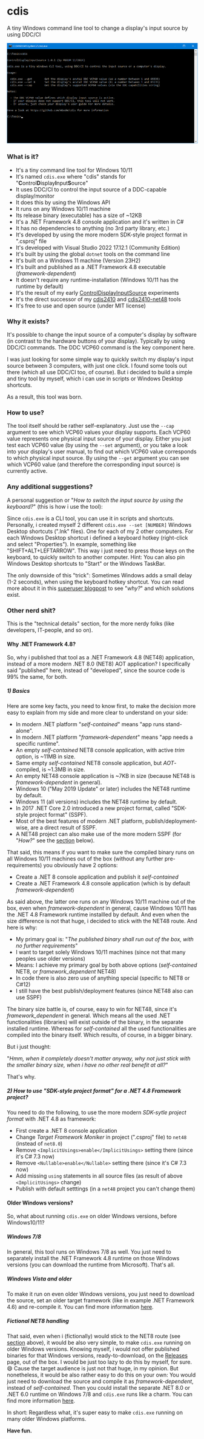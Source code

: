 # cdis

A tiny Windows command line tool to change a display's input source by using DDC/CI

![cdis](screenshot.png)

### What is it?

- It's a tiny command line tool for Windows 10/11
- It's named `cdis.exe` where "cdis" stands for "**C**ontrol**D**isplay**I**nput**S**ource"
- It uses DDC/CI to control the input source of a DDC-capable display/monitor
- It does this by using the Windows API
- It runs on any Windows 10/11 machine
- Its release binary (executable) has a size of ~12KB
- It's a .NET Framework 4.8 console application and it's written in C#
- It has no dependencies to anything (no 3rd party library, etc.)
- It's developed by using the more modern SDK-style project format in ".csproj" file
- It's developed with Visual Studio 2022 17.12.1 (Community Edition)
- It's built by using the global `dotnet` tools on the command line
- It's built on a Windows 11 machine (Version 23H2)
- It's built and published as a .NET Framework 4.8 executable (_framework-dependent_)
- It doesn't require any runtime-installation (Windows 10/11 has the runtime by default)
- It's the result of my early [ControlDisplayInputSource](https://github.com/MBODM/ControlDisplayInputSource) experiments
- It's the direct successor of my [cdis2410](https://github.com/MBODM/cdis2410) and [cdis2410-net48](https://github.com/MBODM/cdis2410-net48) tools
- It's free to use and open source (under MIT license)

### Why it exists?

It's possible to change the input source of a computer's display by software (in contrast to the hardware buttons of your display). Typically by using DDC/CI commands. The DDC VCP60 command is the key component here.

I was just looking for some simple way to quickly switch my display's input source between 3 computers, with just one click. I found some tools out there (which all use DDC/CI too, of course). But i decided to build a simple and tiny tool by myself, which i can use in scripts or Windows Desktop shortcuts.

As a result, this tool was born.

### How to use?

The tool itself should be rather self-explanatory. Just use the `--cap` argument to see which VCP60 values your display supports. Each VCP60 value represents one physical input source of your display. Either you just test each VCP60 value (by using the `--set` argument), or you take a look into your display's user manual, to find out which VCP60 value corresponds to which physical input source. By using the `--get` argument you can see which VCP60 value (and therefore the corresponding input source) is currently active.

### Any additional suggestions?

A personal suggestion or "_How to switch the input source by using the keyboard?_" (this is how i use the tool):

Since `cdis.exe` is a CLI tool, you can use it in scripts and shortcuts. Personally, i created myself 2 different `cdis.exe --set [NUMBER]` Windows Desktop shortcuts (".lnk" files). One for each of my 2 other computers. For each Windows Desktop shortcut i defined a keyboard hotkey (right-click and select "Properties"). In example, something like "SHIFT+ALT+LEFTARROW". This way i just need to press those keys on the keyboard, to quickly switch to another computer. Hint: You can also pin Windows Desktop shortcuts to "Start" or the Windows TaskBar.

The only downside of this "trick": Sometimes Windows adds a small delay (1-2 seconds), when using the keyboard hotkey shortcut. You can read more about it in this [superuser blogpost](https://superuser.com/questions/426947/slow-windows-desktop-keyboard-shortcuts) to see "_why?_" and which solutions exist.

### Other nerd shit?

This is the "technical details" section, for the more nerdy folks (like developers, IT-people, and so on).

#### Why .NET Framework 4.8?

So, why i published that tool as a .NET Framework 4.8 (NET48) application, instead of a more modern .NET 8.0 (NET8) AOT application? I specifically said "published" here, instead of "developed", since the source code is 99% the same, for both.

##### 1) Basics

Here are some key facts, you need to know first, to make the decision more easy to explain from my side and more clear to understand on your side:
- In modern .NET platform "_self-contained_" means "app runs stand-alone".
- In modern .NET platform "_framework-dependent_" means "app needs a specific runtime".
- An empty _self-contained_ NET8 console application, with active _trim_ option, is ~11MB in size.
- Same empty _self-contained_ NET8 console application, but _AOT_-compiled, is ~1.3MB in size.
- An empty NET48 console application is ~7KB in size (because NET48 is _framework-dependent_ in general).
- Windows 10 ("May 2019 Update" or later) includes the NET48 runtime by default.
- Windows 11 (all versions) includes the NET48 runtime by default.
- In 2017 .NET Core 2.0 introduced a new project format, called "SDK-style project format" (SSPF).
- Most of the best features of modern .NET platform, publish/deployment-wise, are a direct result of SSPF.
- A NET48 project can also make use of the more modern SSPF (for "_How?_" see the [section](#2-how-to-use-sdk-style-project-format-for-a-net-48-framework-project) below).

That said, this means if you want to make sure the compiled binary runs on all Windows 10/11 machines out of the box (without any further pre-requirements) you obviously have 2 options:
- Create a .NET 8 console application and publish it _self-contained_
- Create a .NET Framework 4.8 console application (which is by default _framework-dependent_)

As said above, the latter one runs on any Windows 10/11 machine out of the box, even when _framework-dependent_ in general, cause Windows 10/11 has the .NET 4.8 Framework runtime installled by default. And even when the size difference is not that huge, i decided to stick with the NET48 route. And here is why:
- My primary goal is: "_The published binary shall run out of the box, with no further requirements_"
- I want to target solely Windows 10/11 machines (since not that many peoples use older versions)
- Means: I achieve my primary goal by both above options (_self-contained_ NET8, or _framework_dependent_ NET48)
- In code there is also zero use of anything special (specific to NET8 or C#12)
- I still have the best publish/deployment features (since NET48 also can use SSPF)

The binary size battle is, of course, easy to win for NET48, since it's _framework_dependent_ in general. Which means all the used .NET functionalities (libraries) will exist outside of the binary, in the separate installed runtime. Whereas for _self-contained_ all the used functionalities are compiled into the binary itself. Which results, of course, in a bigger binary.

But i just thought:

"_Hmm, when it completely doesn't matter anyway, why not just stick with the smaller binary size, when i have no other real benefit at all?_"

That's why.

##### 2) _How to use "SDK-style project format" for a .NET 4.8 Framework project?_

You need to do the following, to use the more modern _SDK-sytle project format_ with .NET 4.8 as framework:
- First create a .NET 8 console application
- Change _Target Framework Moniker_ in project (".csproj" file) to `net48` (instead of `net8.0`)
- Remove `<ImplicitUsings>enable</ImplicitUsings>` setting there (since it's C# 7.3 now)
- Remove `<Nullable>enable</Nullable>` setting there (since it's C# 7.3 now)
- Add missing `using` statements in all source files (as result of above `<ImplicitUsings>` change)
- Publish with default setttings (in a `net48` project you can't change them)

#### Older Windows versions?

So, what about running `cdis.exe` on older Windows versions, before Windows10/11?

##### Windows 7/8

In general, this tool runs on Windows 7/8 as well. You just need to separately install the .NET Framework 4.8 runtime on those Windows versions (you can download the runtime from Microsoft). That's all.

##### Windows Vista and older

To make it run on even older Windows versions, you just need to download the source, set an older target framework (like in example .NET Framework 4.6) and re-compile it. You can find more information [here](https://learn.microsoft.com/en-us/dotnet/framework/migration-guide/versions-and-dependencies).

##### Fictional NET8 handling

That said, even when i (fictionally) would stick to the NET8 route (see [section](#why-net-framework-48) above), it would be also very simple, to make `cdis.exe` running on older Windows versions. Knowing myself, i would not offer published binaries for that Windows versions, ready-to-download, on the [Releases](https://github.com/mbodm/cdis/releases) page, out of the box. I would be just too lazy to do this by myself, for sure. 😄 Cause the target audience is just not that huge, in my opinion. But nonetheless, it would be also rather easy to do this on your own: You would just need to download the source and compile it as _framework-dependent_, instead of _self-contained_. Then you could install the separate .NET 8.0 or .NET 6.0 runtime on Windows 7/8 and `cdis.exe` runs like a charm. You can find more information [here](https://learn.microsoft.com/en-us/dotnet/core/install/windows#windows-7--81--server-2012).

In short: Regardless what, it's super easy to make `cdis.exe` running on many older Windows platforms.

**Have fun.**
